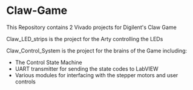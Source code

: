 # Claw-Game
This Repository contains 2 Vivado projects for Digilent's Claw Game

Claw_LED_strips is the project for the Arty controlling the LEDs

Claw_Control_System is the project for the brains of the Game including:

* The Control State Machine
* UART transmitter for sending the state codes to LabVIEW
* Various modules for interfacing with the stepper motors and user controls
